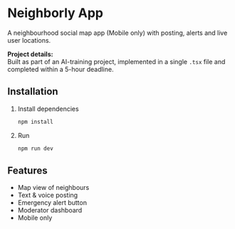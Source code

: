 # Neighborly App

A neighbourhood social map app (Mobile only) with posting, alerts and live user locations.

**Project details:**  
Built as part of an AI-training project, implemented in a single `.tsx` file and completed within a 5-hour deadline.

## Installation

1. Install dependencies  
   ```bash
   npm install

2. Run
   ```bash
   npm run dev

## Features
- Map view of neighbours
- Text & voice posting
- Emergency alert button
- Moderator dashboard
- Mobile only
